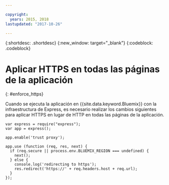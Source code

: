 ```yaml
---

copyright:
  years: 2015, 2018
lastupdated: "2017-10-26"

---
```


{:shortdesc: .shortdesc}
{:new_window: target="_blank"}
{:codeblock: .codeblock}

# Aplicar HTTPS en todas las páginas de la aplicación
{: #enforce_https}

Cuando se ejecuta la aplicación en {{site.data.keyword.Bluemix}} con la infraestructura de Express, es necesario realizar los cambios siguientes para aplicar HTTPS en lugar de HTTP en todas las páginas de la aplicación.

```
var express = require("express");
var app = express();

app.enable('trust proxy');

app.use (function (req, res, next) {
  if (req.secure || process.env.BLUEMIX_REGION === undefined) {
    next();
  } else {
    console.log('redirecting to https');
    res.redirect('https://' + req.headers.host + req.url);
  }
});
```
